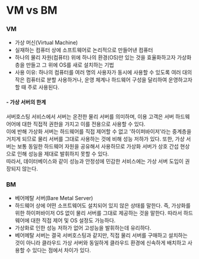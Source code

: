 # VM vs BM

### VM
- 가상 머신(Virtual Machine)
- 실재하는 컴퓨터 상에 소프트웨어로 논리적으로 만들어낸 컴퓨터
- 하나의 물리 자원(컴퓨터) 위에 하나의 환경(OS)만 있는 것을 효율화하고자 가상화 층을 만들고 그 위에 OS를 새로 설치하는 기법
- 사용 이유: 하나의 컴퓨터를 여러 명의 사용자가 동시에 사용할 수 있도록 여러 대의 작은 컴퓨터로 분할 사용하거나, 운영 체계나 하드웨어 구성을 달리하여 운영하고자 할 때 주로 사용된다. 

#### - 가상 서버의 한계
서버호스팅 서비스에서 서버는 온전한 물리 서버를 의미하며, 이용 고객은 서버 하드웨어어에 대한 직접적 권한을 가지고 이를 전용으로 사용할 수 있다.   
이에 반해 가상화 서버는 하드웨어를 직접 제어할 수 없고 '하이퍼바이저'라는 중계층을 거치게 되므로 물리 서버를 그대로 사용하는 것에 비해 성능 저하가 있다. 또한, 가상 서버는 보통 동일한 하드웨어 자원을 공유해서 사용하므로 가상화 서버가 상호 간섭 현상으로 인해 성능을 제대로 발휘하지 못할 수 있다.   
따라서, 데이터베이스와 같이 성능과 안정성에 민감한 서비스에는 가상 서버 도입이 권장되지 않는다.  


### BM
- 베어메탈 서버(Bare Metal Server)
- 하드웨어 상에 어떤 소프트웨어도 설치되어 있지 않은 상태를 말한다. 즉, 가상화를 위한 하이퍼바이저 OS 없이 물리 서버를 그대로 제공하는 것을 말한다. 따라서 하드웨어에 대한 직접 제어 및 OS 설정도 가능하다. 
- 가상화로 인한 성능 저하가 없어 고성능을 발휘하는데 유리하다.
- 베어메탈 서버는 결국 서버호스팅과 같지만, 직접 물리 서버를 구매하고 설치하는 것이 아니라 클라우드 가상 서버와 동일하게 클라우드 환경에 신속하게 배치하고 사용할 수 있다는 점에서 차이가 있다.

